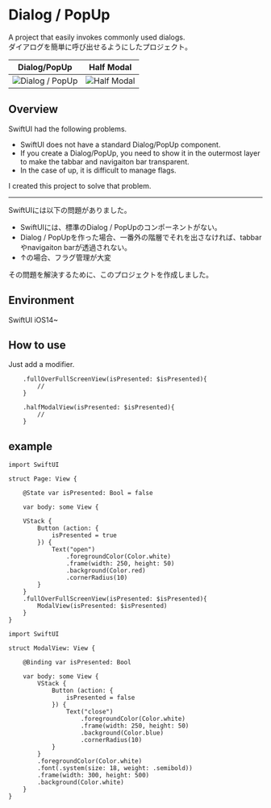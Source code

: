 #  Dialog / PopUp
A project that easily invokes commonly used dialogs.<br>
ダイアログを簡単に呼び出せるようにしたプロジェクト。

|Dialog/PopUp|Half Modal|
|--|--|
|![Dialog / PopUp](https://user-images.githubusercontent.com/62822536/155285120-b390d129-dd2a-49a6-ae66-27469be34c8b.gif)|![Half Modal](https://user-images.githubusercontent.com/62822536/155285140-8d370bf8-2344-41b7-8750-430f826f02bd.gif)|

## Overview

SwiftUI had the following problems.
- SwiftUI does not have a standard Dialog/PopUp component.
- If you create a Dialog/PopUp, you need to show it in the outermost layer to make the tabbar and navigaiton bar transparent.
- In the case of up, it is difficult to manage flags.

I created this project to solve that problem.

---

SwiftUIには以下の問題がありました。
- SwiftUIには、標準のDialog / PopUpのコンポーネントがない。
- Dialog / PopUpを作った場合、一番外の階層でそれを出さなければ、tabbarやnavigaiton barが透過されない。
- ↑の場合、フラグ管理が大変

その問題を解決するために、このプロジェクトを作成しました。

## Environment
SwiftUI
iOS14~

## How to use
Just add a modifier.

```
    .fullOverFullScreenView(isPresented: $isPresented){
        //
    }
```

```
    .halfModalView(isPresented: $isPresented){
        //
    }
```

## example
```
import SwiftUI

struct Page: View {
    
    @State var isPresented: Bool = false
    
    var body: some View {

    VStack {
        Button (action: {
            isPresented = true
        }) {
            Text("open")
                .foregroundColor(Color.white)
                .frame(width: 250, height: 50)
                .background(Color.red)
                .cornerRadius(10)
        }
    }
    .fullOverFullScreenView(isPresented: $isPresented){
        ModalView(isPresented: $isPresented)
    }
}
```

```
import SwiftUI

struct ModalView: View {
    
    @Binding var isPresented: Bool
    
    var body: some View {
        VStack {
            Button (action: {
                isPresented = false
            }) {
                Text("close")
                    .foregroundColor(Color.white)
                    .frame(width: 250, height: 50)
                    .background(Color.blue)
                    .cornerRadius(10)
            }
        }
        .foregroundColor(Color.white)
        .font(.system(size: 18, weight: .semibold))
        .frame(width: 300, height: 500)
        .background(Color.white)
    }
}
```
